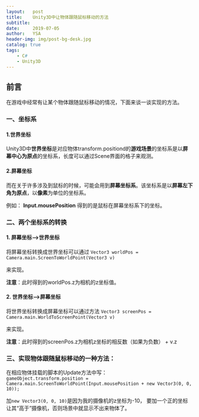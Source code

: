```yaml
---
layout:   post
title:    Unity3D中让物体跟随鼠标移动的方法
subtitle:
date:     2019-07-05
author:   YSA
header-img: img/post-bg-desk.jpg
catalog: true
tags:
    - C#
    - Unity3D
---
```


## 前言
在游戏中经常有让某个物体跟随鼠标移动的情况，下面来谈一谈实现的方法。

### 一、坐标系
#### 1.世界坐标
Unity3D中**世界坐标**是对应物体transform.positiond的**游戏场景**的坐标系是以**屏幕中心为原点**的坐标系，长度可以通过Scene界面的格子来观测。

#### 2.屏幕坐标
而在关于许多涉及到鼠标的时候，可能会用到**屏幕坐标系**。该坐标系是以**屏幕左下角为原点**，以**像素**为单位的坐标系。

例如： **Input.mousePosition** 得到的是鼠标在屏幕坐标系下的坐标。

### 二、两个坐标系的转换
#### 1. 屏幕坐标-->世界坐标
将屏幕坐标转换成世界坐标可以通过
`Vector3 worldPos = Camera.main.ScreenToWorldPoint(Vector3 v)`           

来实现。

**注意**：此时得到的worldPos.z为相机的z坐标值。

#### 2. 世界坐标-->屏幕坐标

将世界坐标转换成屏幕坐标可以通过方法
`Vector3 screenPos = Camera.main.WorldToScreenPoint(Vector3 v)`
   
   来实现。

**注意**：此时得到的screenPos.z为相机z坐标的相反数（如果为负数） + v.z

### 三、实现物体跟随鼠标移动的一种方法：
在相应物体挂载的脚本的Update方法中写：   
`gameObject.transform.position = Camera.main.ScreenToWorldPoint(Input.mousePosition + new Vector3(0, 0, 10));` 

加`new Vector3(0, 0, 10)`是因为我的摄像机的z坐标为-10， 要加一个正的坐标让其“高于”摄像机，否则场景中就显示不出来物体了。